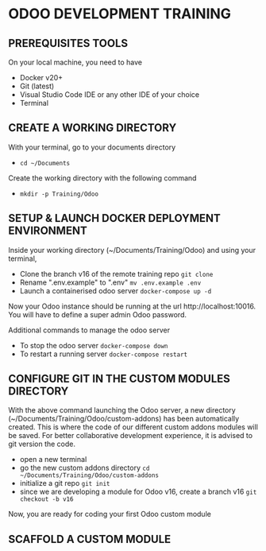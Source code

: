 # ODOO DEVELOPMENT TRAINING

## PREREQUISITES TOOLS

On your local machine, you need to have
- Docker v20+
- Git (latest)
- Visual Studio Code IDE or any other IDE of your choice
- Terminal

## CREATE A WORKING DIRECTORY

With your terminal, go to your documents directory
- `cd ~/Documents`

Create the working directory with the following command 
- `mkdir -p Training/Odoo`


## SETUP & LAUNCH DOCKER DEPLOYMENT ENVIRONMENT

Inside your working directory (~/Documents/Training/Odoo) and using your terminal,  
- Clone the branch v16 of the remote training repo  `git clone`
- Rename ".env.example" to ".env"   `mv .env.example .env`
- Launch a containerised odoo server   `docker-compose up -d`

Now your Odoo instance should be running at the url http://localhost:10016. 
You will have to define a super admin Odoo password.

Additional commands to manage the odoo server
- To stop the odoo server `docker-compose down`
- To restart a running server `docker-compose restart`


## CONFIGURE GIT IN THE CUSTOM MODULES DIRECTORY

With the above command launching the Odoo server, a new directory (~/Documents/Training/Odoo/custom-addons) has been automatically created. This is where the code of our different custom addons modules will be saved. 
For better collaborative development experience, it is advised to git version the code. 

- open a new terminal
- go the new custom addons directory `cd ~/Documents/Training/Odoo/custom-addons`
- initialize a git repo `git init`
- since we are developing a module for Odoo v16, create a branch v16  `git checkout -b v16`

Now, you are ready for coding your first Odoo custom module

## SCAFFOLD A CUSTOM MODULE
